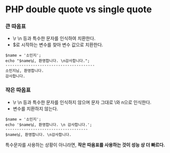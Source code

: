 # PHP double quote vs single quote

### 큰 따옴표
* \r \n 등과 특수한 문자를 인식하여 치환한다.
* $로 시작하는 변수를 찾아 변수 값으로 치환한다.

```
$name = '소민지';
echo "$name님, 환영합니다. \n감사합니다.";
---------------------------------------
소민지님, 환영합니다.
감사합니다.
```

### 작은 따옴표
* \r \n 등과 특수한 문자를 인식하지 않으며 문자 그대로 \와 n으로 인식한다.
* 변수를 치환하지 않는다.

```
$name = '소민지';
echo '$name님, 환영합니다. \n 감사합니다.';
------------------------------------
$name님, 환영합니다. \n감사합니다.
```

특수문자를 사용하는 상황이 아니라면, **작은 따옴표를 사용하는 것이 성능 상 더 빠르다.**